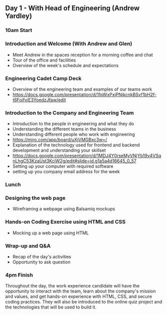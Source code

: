 ## Day 1 - With Head of Engineering (Andrew Yardley)

### 10am Start

### Introduction and Welcome (With Andrew and Glen)
- Meet Andrew in the spaces reception for a morning coffee and chat
- Tour of the office and facilities
- Overview of the week's schedule and expectations

### Engineering Cadet Camp Deck
- Overview of the engineering team and examples of our teams work
- https://docs.google.com/presentation/d/1fpWxPxjPNikcnkBSvf1bH2f-t6FoifviE3YoedzJfaw/edit

### Introduction to the Company and Engineering Team
- Introduction to the people in engineering and what they do
- Understanding the different teams in the business
- Understanding different people who work with engineering
- https://miro.com/app/board/uXjVMGBxc3w=/
- Explanation of the technology used for frontend and backend development and understanding your skillset
- https://docs.google.com/presentation/d/1MDJ4Y0rseMyVNjYb19v4VSqnLhgC53KzaUst3KciW2g/edit#slide=id.g1a5a4d16645_0_57
- Setting up your computer with required software
- setting up you company email address for the week

### Lunch

### Designing the web page
- Wireframing a webpage using Balsamiq mockups

### Hands-on Coding Exercise using HTML and CSS
- Mocking up a web page using HTML

### Wrap-up and Q&A
- Recap of the day's activities
- Opportunity to ask question

### 4pm Finish

Throughout the day, the work experience candidate will have the opportunity to interact with the team, learn about the company's mission and values, and get hands-on experience with HTML, CSS, and secure coding practices. They will also be introduced to the online quiz project and the technologies that will be used to build it.
